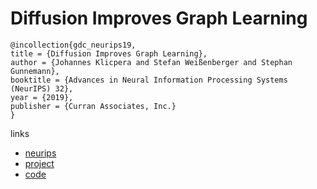 # Diffusion Improves Graph Learning

```
@incollection{gdc_neurips19,
title = {Diffusion Improves Graph Learning},
author = {Johannes Klicpera and Stefan Weißenberger and Stephan Gunnemann},
booktitle = {Advances in Neural Information Processing Systems (NeurIPS) 32},
year = {2019},
publisher = {Curran Associates, Inc.}
}
```

links
- [neurips](https://nips.cc/Conferences/2019/Schedule?showEvent=14273)
- [project](http://www.kdd.in.tum.de/research/gdc/)
- [code](https://github.com/klicperajo/gdc)
